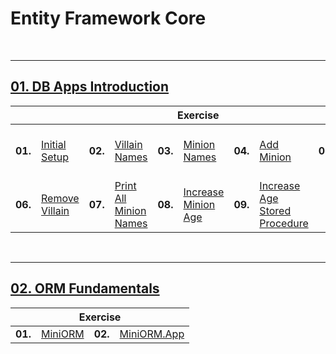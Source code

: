 # Entity Framework Core

<br/>

---

## <a href="https://github.com/radrex/SoftuniCourses/tree/master/C%23%20Web%20Developer/C%23%20DB/02.Entity%20Framework%20Core/01.DB%20Apps%20Introduction/DB_Apps_Introduction">01. DB Apps Introduction</a>

<table>
  <thead>
    <tr>
      <th colspan="10" style="text-align:center;">Exercise</th>
    </tr>
  </thead>
  <tbody>
    <tr>
      <td><b>01.</b></td>
      <td><a href="https://github.com/radrex/SoftuniCourses/blob/master/C%23%20Web%20Developer/C%23%20DB/02.Entity%20Framework%20Core/01.DB%20Apps%20Introduction/DB_Apps_Introduction/P01_InitialSetup/P01_InitialSetup.cs">Initial Setup</a></td>
      <td><b>02.</b></td>
      <td><a href="https://github.com/radrex/SoftuniCourses/blob/master/C%23%20Web%20Developer/C%23%20DB/02.Entity%20Framework%20Core/01.DB%20Apps%20Introduction/DB_Apps_Introduction/P02_VillainNames/P02_VillainNames.cs">Villain Names</a></td>
      <td><b>03.</b></td>
      <td><a href="https://github.com/radrex/SoftuniCourses/blob/master/C%23%20Web%20Developer/C%23%20DB/02.Entity%20Framework%20Core/01.DB%20Apps%20Introduction/DB_Apps_Introduction/P03_MinionNames/P03_MinionNames.cs">Minion Names</a></td>
      <td><b>04.</b></td>
      <td><a href="https://github.com/radrex/SoftuniCourses/blob/master/C%23%20Web%20Developer/C%23%20DB/02.Entity%20Framework%20Core/01.DB%20Apps%20Introduction/DB_Apps_Introduction/P04_AddMinion/P04_AddMinion.cs">Add Minion</a></td>
      <td><b>05.</b></td>
      <td><a href="https://github.com/radrex/SoftuniCourses/blob/master/C%23%20Web%20Developer/C%23%20DB/02.Entity%20Framework%20Core/01.DB%20Apps%20Introduction/DB_Apps_Introduction/P05_ChangeTownNamesCasing/P05_ChangeTownNamesCasing.cs">Change Town Names Casing</a></td>
    </tr>
    <tr>
      <td><b>06.</b></td>
      <td><a href="https://github.com/radrex/SoftuniCourses/blob/master/C%23%20Web%20Developer/C%23%20DB/02.Entity%20Framework%20Core/01.DB%20Apps%20Introduction/DB_Apps_Introduction/P06_RemoveVillain/P06_RemoveVillain.cs">Remove Villain</a></td>
      <td><b>07.</b></td>
      <td><a href="https://github.com/radrex/SoftuniCourses/blob/master/C%23%20Web%20Developer/C%23%20DB/02.Entity%20Framework%20Core/01.DB%20Apps%20Introduction/DB_Apps_Introduction/P07_PrintAllMinionNames/P07_PrintAllMinionNames.cs">Print All Minion Names</a></td>
      <td><b>08.</b></td>
      <td><a href="https://github.com/radrex/SoftuniCourses/blob/master/C%23%20Web%20Developer/C%23%20DB/02.Entity%20Framework%20Core/01.DB%20Apps%20Introduction/DB_Apps_Introduction/P08_IncreaseMinionAge/P08_IncreaseMinionAge.cs">Increase Minion Age</a></td>
      <td><b>09.</b></td>
      <td><a href="https://github.com/radrex/SoftuniCourses/blob/master/C%23%20Web%20Developer/C%23%20DB/02.Entity%20Framework%20Core/01.DB%20Apps%20Introduction/DB_Apps_Introduction/P09_IncreaseAgeStoredProcedure/P09_IncreaseAgeStoredProcedure.cs">Increase Age Stored Procedure</a></td>
      <td colspan="2"></td>
    </tr>
  </tbody>
</table>

<br/>

---

## <a href="https://github.com/radrex/SoftuniCourses/tree/master/C%23%20Web%20Developer/C%23%20DB/02.Entity%20Framework%20Core/02.ORM%20Fundamentals">02. ORM Fundamentals</a>


<table>
  <thead>
    <tr>
      <th colspan="4" style="text-align:center;">Exercise</th>
    </tr>
  </thead>
  <tbody>
    <tr>
      <td><b>01.</b></td>
      <td><a href="https://github.com/radrex/SoftuniCourses/tree/master/C%23%20Web%20Developer/C%23%20DB/02.Entity%20Framework%20Core/02.ORM%20Fundamentals/MiniORM">MiniORM</a></td>
      <td><b>02.</b></td>
      <td><a href="https://github.com/radrex/SoftuniCourses/tree/master/C%23%20Web%20Developer/C%23%20DB/02.Entity%20Framework%20Core/02.ORM%20Fundamentals/MiniORM.App">MiniORM.App</a></td>
    </tr>
  </tbody>
</table>


